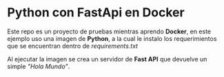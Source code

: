 # Python con FastApi en Docker

Este repo es un proyecto de pruebas mientras aprendo **Docker**,
en este ejemplo uso una imagen de **Python**, a la cual le instalo los requerimientos que se encuentran dentro de *requirements.txt*

Al ejecutar la imagen se crea un servidor de **Fast API** que devuelve un simple *"Hola Mundo"*.